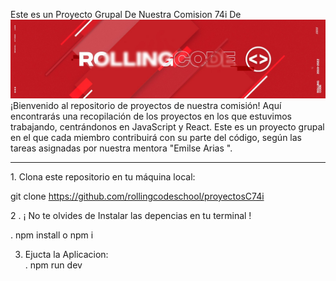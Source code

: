  Este es un Proyecto Grupal De Nuestra Comision 74i De
     <img src="./src/assets/rollingcode_school_cover.jpeg" alt="Logo Del School" />
¡Bienvenido al repositorio de proyectos de nuestra comisión! Aquí encontrarás una recopilación de los proyectos en los que estuvimos trabajando, centrándonos en JavaScript y React. Este es un proyecto grupal en el que cada miembro contribuirá con su parte del código, según las tareas asignadas por nuestra mentora "Emilse Arias ".

<hr>
1. Clona este repositorio en tu máquina local: <br>


  git clone https://github.com/rollingcodeschool/proyectosC74i



2 . ¡ No te olvides de Instalar las depencias en tu terminal ! 
<br>

. npm install o npm i


3. Ejucta la Aplicacion:<br>
. npm run dev 
